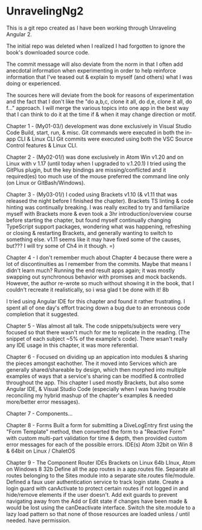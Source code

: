 # UnravelingNg2
This is a git repo created as I have been working through Unraveling Angular 2.

The initial repo was deleted when I realized I had forgotten to ignore the book's downloaded source code.

The commit message will also deviate from the norm in that I often add anecdotal information when experimenting in order to help reinforce information that I've teased out & explain to myself (and others) what I was doing or experienced.

The sources here will deviate from the book for reasons of experimentation and the fact that I don't like the "do a,b,c, clone it all, do d,e, clone it all, do f..." approach.  I will merge the various topics into one app in the best way that I can think to do it at the time if & when it may change direction or motif.

Chapter 1 - (My01-03/) development was done exclusively in Visual Studio Code Build, start, run, & misc. Git commands were executed in both the in-app CLI & Linux CLI
Git commits were executed using both the VSC Source Control features & Linux CLI.

Chapter 2 - (My02-01/) was done exclusively in Atom Win v1.20 and on Linux with v 1.17 (until today when I upgraded to v.1.20.1) I tried using the GitPlus plugin, but the key bindings are missing/conflicted and it required(es) too
much use of the mouse preferred the command line only (on Linux or GitBash/Windows).

Chapter 3 - (My03-01/) I coded using Brackets v1.10 (& v1.11 that was released the night before I finished the chapter).  Brackets TS linting & code hinting was continually breaking.  I was really excited to try and familiarize myself with Brackets more & even took a 3hr introduction/overview course before starting the chapter, but found myself continually changing TypeScript support packages, wondering what was happening, refreshing or closing & restarting Brackets, and generally wanting to switch to something else.  v1.11 seems like it may have fixed some of the causes, but???  I will try some of Ch4 in it  though. =)

Chapter 4 - I don't remember much about Chapter 4 because there were a lot of discontinuities as I remember from the commits. Maybe that means I didn't learn much? Running the end result apps again; it was mostly swapping out synchronous behavior with promises and mock backends. However, the author re-wrote so much without showing it in the book, that I couldn't recreate it realistically, so i wsa glad t be done with it! 8b

I tried using Angular IDE for this chapter and found it rather frustrating. I spent all of one day's effort tracing down a bug due to an erroneous code completion that it suggested.

Chapter 5 - Was almost all talk. The code snippets/subjects were very focused so that there wasn't much for me to replicate in the reading. (The snippet of each subject ~5% of the example's code).  There wsan't really any IDE usage in this chapter, it was more referential.

Chapter 6 - Focused on dividing up an appication into modules & sharing the pieces amongst eachother. The it moved into Services which are generally shared/shareable by design, which then morphed into multiple examples of ways that a service's sharing can be modified & controlled throughout the app.  This chapter I used mostly Brackets, but also some Angular IDE, & Visual Studio Code (especially when I was having trouble reconciling my hybrid mashup of the chapter's examples & needed more/better error messages).

Chapter 7 - Components...


Chapter 8 - Forms
Built a form for submitting a DiveLogEntry first using the "Form Template" method, then converted the form to a
"Reactive Form" with custom multi-part validation for time & depth, then provided custom error messages for each
of the possible errors.
IDE(s) Atom 32bit on Win 8 & 64bit on Linux / ChaletOS

Chapter 9 - The Component Router
IDEs Brackets on Linux 64b LInux, Atom on Windows 8 32b
Define all the app routes in a app.routes file. Separate all routes belonging to the Sites module into 
a separate site.routes file/module. Defined a faux user authentication service to track login state.
Create a login guard with canActivate to protect certain routes if not logged in and hide/remove elements if the user doesn't. Add exit guards to prevent navigating away from the Add or Edit state if
changes have been made & would be lost using the canDeactivate interface. Switch the site.module to a
lazy load pattern so that none of those resources are loaded unless / until needed.
have permission.
